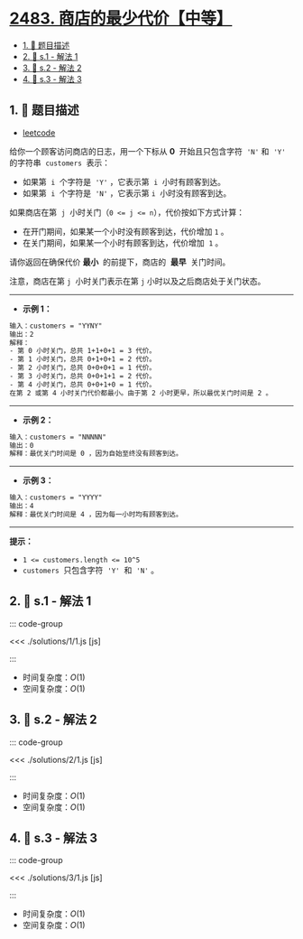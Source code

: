 # [2483. 商店的最少代价【中等】](https://github.com/tnotesjs/TNotes.leetcode/tree/main/notes/2483.%20%E5%95%86%E5%BA%97%E7%9A%84%E6%9C%80%E5%B0%91%E4%BB%A3%E4%BB%B7%E3%80%90%E4%B8%AD%E7%AD%89%E3%80%91)

<!-- region:toc -->

- [1. 📝 题目描述](#1--题目描述)
- [2. 🎯 s.1 - 解法 1](#2--s1---解法-1)
- [3. 🎯 s.2 - 解法 2](#3--s2---解法-2)
- [4. 🎯 s.3 - 解法 3](#4--s3---解法-3)

<!-- endregion:toc -->

## 1. 📝 题目描述

- [leetcode](https://leetcode.cn/problems/minimum-penalty-for-a-shop/)

给你一个顾客访问商店的日志，用一个下标从 **0**  开始且只包含字符  `'N'` 和  `'Y'`  的字符串  `customers`  表示：

- 如果第  `i`  个字符是  `'Y'` ，它表示第  `i`  小时有顾客到达。
- 如果第  `i`  个字符是  `'N'` ，它表示第 `i`  小时没有顾客到达。

如果商店在第  `j`  小时关门（`0 <= j <= n`），代价按如下方式计算：

- 在开门期间，如果某一个小时没有顾客到达，代价增加 `1` 。
- 在关门期间，如果某一个小时有顾客到达，代价增加  `1` 。

请你返回在确保代价 **最小**  的前提下，商店的  **最早**  关门时间。

注意，商店在第 `j`  小时关门表示在第 `j` 小时以及之后商店处于关门状态。

---

- **示例 1：**

```txt
输入：customers = "YYNY"
输出：2
解释：
- 第 0 小时关门，总共 1+1+0+1 = 3 代价。
- 第 1 小时关门，总共 0+1+0+1 = 2 代价。
- 第 2 小时关门，总共 0+0+0+1 = 1 代价。
- 第 3 小时关门，总共 0+0+1+1 = 2 代价。
- 第 4 小时关门，总共 0+0+1+0 = 1 代价。
在第 2 或第 4 小时关门代价都最小。由于第 2 小时更早，所以最优关门时间是 2 。
```

---

- **示例 2：**

```txt
输入：customers = "NNNNN"
输出：0
解释：最优关门时间是 0 ，因为自始至终没有顾客到达。
```

---

- **示例 3：**

```txt
输入：customers = "YYYY"
输出：4
解释：最优关门时间是 4 ，因为每一小时均有顾客到达。
```

---

**提示：**

- `1 <= customers.length <= 10^5`
- `customers`  只包含字符  `'Y'`  和  `'N'` 。

## 2. 🎯 s.1 - 解法 1

::: code-group

<<< ./solutions/1/1.js [js]

:::

- 时间复杂度：$O(1)$
- 空间复杂度：$O(1)$

## 3. 🎯 s.2 - 解法 2

::: code-group

<<< ./solutions/2/1.js [js]

:::

- 时间复杂度：$O(1)$
- 空间复杂度：$O(1)$

## 4. 🎯 s.3 - 解法 3

::: code-group

<<< ./solutions/3/1.js [js]

:::

- 时间复杂度：$O(1)$
- 空间复杂度：$O(1)$
